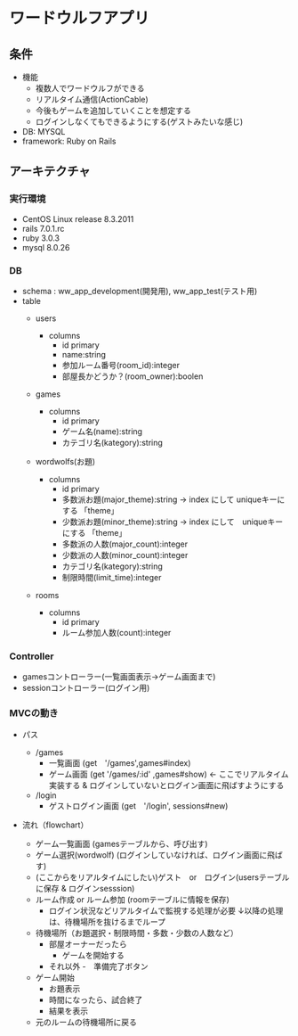 # ワードウルフアプリ

## 条件

- 機能
  - 複数人でワードウルフができる
  - リアルタイム通信(ActionCable)
  - 今後もゲームを追加していくことを想定する
  - ログインしなくてもできるようにする(ゲストみたいな感じ)
- DB: MYSQL
- framework: Ruby on Rails

## アーキテクチャ

### 実行環境

- CentOS Linux release 8.3.2011
- rails 7.0.1.rc
- ruby 3.0.3
- mysql 8.0.26

### DB

- schema : ww_app_development(開発用), ww_app_test(テスト用)
- table
  - users
    - columns
      - id primary
      - name:string
      - 参加ルーム番号(room_id):integer
      - 部屋長かどうか？(room_owner):boolen
  - games
    - columns
      - id primary
      - ゲーム名(name):string
      - カテゴリ名(kategory):string
      
  - wordwolfs(お題)
    - columns
      - id primary 
      - 多数派お題(major_theme):string → index にして uniqueキーにする 「theme」
      - 少数派お題(minor_theme):string → index にして　uniqueキーにする  「theme」
      - 多数派の人数(major_count):integer
      - 少数派の人数(minor_count):integer
      - カテゴリ名(kategory):string
      - 制限時間(limit_time):integer
  - rooms
    - columns
      - id primary
      - ルーム参加人数(count):integer

### Controller

- gamesコントローラー(一覧画面表示→ゲーム画面まで)
- sessionコントローラー(ログイン用)


### MVCの動き

- パス
  - /games
    - 一覧画面 (get　'/games',games#index)
    - ゲーム画面 (get '/games/:id' ,games#show) ← ここでリアルタイム実装する & ログインしていないとログイン画面に飛ばすようにする
  - /login
    - ゲストログイン画面 (get　'/login', sessions#new) 
   
- 流れ（flowchart）
  - ゲーム一覧画面 (gamesテーブルから、呼び出す)
  - ゲーム選択(wordwolf) (ログインしていなければ、ログイン画面に飛ばす)
  - (ここからをリアルタイムにしたい)ゲスト　or　ログイン(usersテーブルに保存 & ログインsesssion)
  - ルーム作成 or ルーム参加 (roomテーブルに情報を保存)
    - ログイン状況などリアルタイムで監視する処理が必要
  ↓以降の処理は、待機場所を抜けるまでループ
  - 待機場所（お題選択・制限時間・多数・少数の人数など）
    - 部屋オーナーだったら
      - ゲームを開始する
    - それ以外
      -　準備完了ボタン
  - ゲーム開始
    - お題表示
    - 時間になったら、試合終了
    - 結果を表示
  - 元のルームの待機場所に戻る
